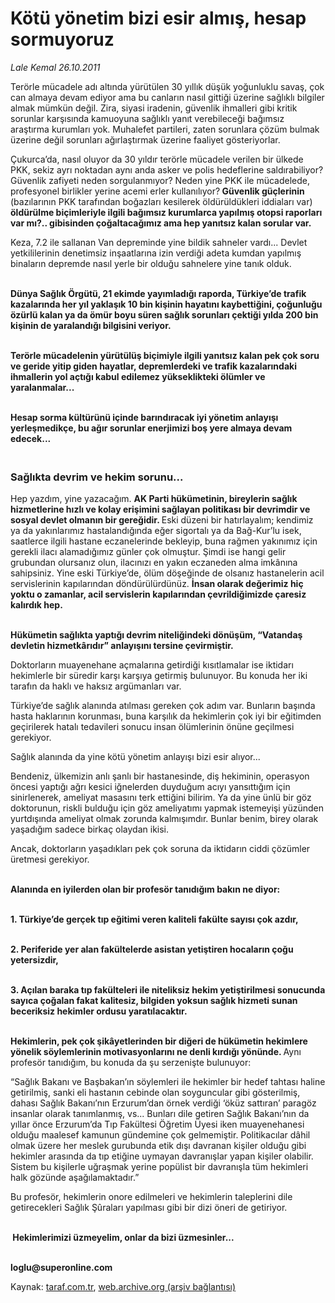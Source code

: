 # Kötü yönetim bizi esir almış, hesap sormuyoruz

*Lale Kemal 26.10.2011*

<div class="yazi"><p>Terörle mücadele adı altında yürütülen 30 yıllık düşük yoğunluklu savaş, çok can almaya devam ediyor ama bu canların nasıl gittiği üzerine sağlıklı bilgiler almak mümkün değil. Zira, siyasi iradenin, güvenlik ihmalleri gibi kritik sorunlar karşısında kamuoyuna sağlıklı yanıt verebileceği bağımsız araştırma kurumları yok. Muhalefet partileri, zaten sorunlara çözüm bulmak üzerine değil sorunları ağırlaştırmak üzerine faaliyet gösteriyorlar. </p>
<p>Çukurca’da, nasıl oluyor da 30 yıldır terörle mücadele verilen bir ülkede PKK, sekiz ayrı noktadan aynı anda asker ve polis hedeflerine saldırabiliyor? Güvenlik zafiyeti neden sorgulanmıyor? Neden yine PKK ile mücadelede, profesyonel birlikler yerine acemi erler kullanılıyor?<b> Güvenlik güçlerinin </b>(bazılarının PKK tarafından boğazları kesilerek öldürüldükleri iddiaları var)<b> öldürülme biçimleriyle ilgili bağımsız kurumlarca yapılmış otopsi raporları var mı?.. gibisinden çoğaltacağımız ama hep yanıtsız kalan sorular var. </b></p>
<p>Keza, 7.2 ile sallanan Van depreminde yine bildik sahneler vardı... Devlet yetkililerinin denetimsiz inşaatlarına izin verdiği adeta kumdan yapılmış binaların depremde nasıl yerle bir olduğu sahnelere yine tanık olduk. </p>
<p><b><br/>Dünya Sağlık Örgütü, 21 ekimde yayımladığı raporda, Türkiye’de trafik kazalarında her yıl yaklaşık 10 bin kişinin hayatını kaybettiğini, çoğunluğu özürlü kalan ya da ömür boyu süren sağlık sorunları çektiği yılda 200 bin kişinin de yaralandığı bilgisini veriyor. </b></p>
<p><b><br/>Terörle mücadelenin yürütülüş biçimiyle ilgili yanıtsız kalan pek çok soru ve geride yitip giden hayatlar, depremlerdeki ve trafik kazalarındaki ihmallerin yol açtığı kabul edilemez yükseklikteki ölümler ve yaralanmalar...</b></p>
<p><b><br/>Hesap sorma kültürünü içinde barındıracak iyi yönetim anlayışı yerleşmedikçe, bu ağır sorunlar enerjimizi boş yere almaya devam edecek... </b></p>
<h3><br/>Sağlıkta devrim ve hekim sorunu...</h3>
<p>Hep yazdım, yine yazacağım. <b>AK Parti hükümetinin, bireylerin sağlık hizmetlerine hızlı ve kolay erişimini sağlayan politikası bir devrimdir ve sosyal devlet olmanın bir gereğidir. </b>Eski düzeni bir hatırlayalım; kendimiz ya da yakınlarımız hastalandığında eğer sigortalı ya da Bağ-Kur’lu isek, saatlerce ilgili hastane eczanelerinde bekleyip, buna rağmen yakınımız için gerekli ilacı alamadığımız günler çok olmuştur. Şimdi ise hangi gelir grubundan olursanız olun, ilacınızı en yakın eczaneden alma imkânına sahipsiniz. Yine eski Türkiye’de, ölüm döşeğinde de olsanız hastanelerin acil servislerinin kapılarından döndürülürdünüz. <b>İnsan olarak değerimiz hiç yoktu o zamanlar, acil servislerin kapılarından çevrildiğimizde çaresiz kalırdık hep. </b></p>
<p><b><br/>Hükümetin sağlıkta yaptığı devrim niteliğindeki dönüşüm, “Vatandaş devletin hizmetkârıdır” anlayışını tersine çevirmiştir.</b></p>
<p>Doktorların muayenehane açmalarına getirdiği kısıtlamalar ise iktidarı hekimlerle bir süredir karşı karşıya getirmiş bulunuyor. Bu konuda her iki tarafın da haklı ve haksız argümanları var. </p>
<p>Türkiye’de sağlık alanında atılması gereken çok adım var. Bunların başında hasta haklarının korunması, buna karşılık da hekimlerin çok iyi bir eğitimden geçirilerek hatalı tedavileri sonucu insan ölümlerinin önüne geçilmesi gerekiyor. </p>
<p>Sağlık alanında da yine kötü yönetim anlayışı bizi esir alıyor...</p>
<p>Bendeniz, ülkemizin anlı şanlı bir hastanesinde, diş hekiminin, operasyon öncesi yaptığı ağrı kesici iğnelerden duyduğum acıyı yansıttığım için sinirlenerek, ameliyat masasını terk ettiğini bilirim. Ya da yine ünlü bir göz doktorunun, riskli bulduğu için göz ameliyatımı yapmak istemeyişi yüzünden yurtdışında ameliyat olmak zorunda kalmışımdır. Bunlar benim, birey olarak yaşadığım sadece birkaç olaydan ikisi. </p>
<p>Ancak, doktorların yaşadıkları pek çok soruna da iktidarın ciddi çözümler üretmesi gerekiyor. </p>
<p><b><br/>Alanında en iyilerden olan bir profesör tanıdığım bakın ne diyor:</b></p>
<p><b><br/>1.</b><b> </b><b>Türkiye’de gerçek tıp eğitimi veren kaliteli fakülte sayısı çok azdır,</b></p>
<p><b><br/>2.</b><b> </b><b>Periferide yer alan fakültelerde asistan yetiştiren hocaların çoğu yetersizdir,</b></p>
<p><b><br/>3.</b><b> </b><b>Açılan baraka tıp fakülteleri ile niteliksiz hekim yetiştirilmesi sonucunda sayıca çoğalan fakat kalitesiz, bilgiden yoksun sağlık hizmeti sunan beceriksiz hekimler ordusu yaratılacaktır.</b></p>
<p><b> <br/></b><b>Hekimlerin, pek çok şikâyetlerinden bir diğeri de hükümetin hekimlere yönelik söylemlerinin motivasyonlarını ne denli kırdığı yönünde. </b>Aynı profesör tanıdığım, bu konuda da şu serzenişte bulunuyor:</p>
<p>“Sağlık Bakanı ve Başbakan’ın söylemleri ile hekimler bir hedef tahtası haline getirilmiş, sanki eli hastanın cebinde olan soyguncular gibi gösterilmiş, dahası Sağlık Bakanı’nın Erzurum’dan örnek verdiği ‘öküz sattıran’ paragöz insanlar olarak tanımlanmış, vs... Bunları dile getiren Sağlık Bakanı’nın da yıllar önce Erzurum’da Tıp Fakültesi Öğretim Üyesi iken muayenehanesi olduğu maalesef kamunun gündemine çok gelmemiştir. Politikacılar dâhil olmak üzere her meslek gurubunda etik dışı davranan kişiler olduğu gibi hekimler arasında da tıp etiğine uymayan davranışlar yapan kişiler olabilir. Sistem bu kişilerle uğraşmak yerine popülist bir davranışla tüm hekimleri halk gözünde aşağılamaktadır.”</p>
<p>Bu profesör, hekimlerin onore edilmeleri ve hekimlerin taleplerini dile getirecekleri Sağlık Şûraları yapılması gibi bir dizi öneri de getiriyor.</p>
<p><b><br/> Hekimlerimizi üzmeyelim, onlar da bizi üzmesinler...</b></p>
<p><b><br/>loglu@superonline.com</b></p>
</div>

Kaynak: [taraf.com.tr](http://www.taraf.com.tr/lale-kemal/makale-kotu-yonetim-bizi-esir-almis-hesap-sormuyoruz.htm), [web.archive.org (arşiv bağlantısı)](http://web.archive.org/web/20130817010756/http://www.taraf.com.tr/lale-kemal/makale-kotu-yonetim-bizi-esir-almis-hesap-sormuyoruz.htm)
